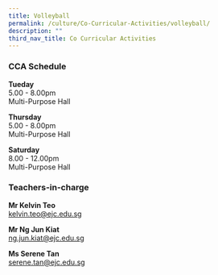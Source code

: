 ```yaml
---
title: Volleyball
permalink: /culture/Co-Curricular-Activities/volleyball/
description: ""
third_nav_title: Co Curricular Activities
---
```

### CCA Schedule

**Tueday**  
5.00 - 8.00pm   
Multi-Purpose Hall

**Thursday**  
5.00 - 8.00pm  
Multi-Purpose Hall

**Saturday**  
8.00 - 12.00pm  
Multi-Purpose Hall

### Teachers-in-charge

**Mr Kelvin Teo**  
[kelvin.teo@ejc.edu.sg](mailto:kelvin.teo@ejc.edu.sg)

**Mr Ng Jun Kiat**  
[ng.jun.kiat@ejc.edu.sg](mailto:ng.jun.kiat@ejc.edu.sg)

**Ms Serene Tan**  
[serene.tan@ejc.edu.sg](mailto:serene.tan@ejc.edu.sg)